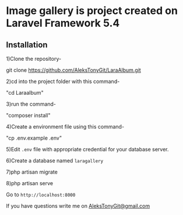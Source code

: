 # Image gallery is project created on Laravel Framework 5.4

## Installation

1)Clone the repository-

git clone https://github.com/AleksTonyGit/LaraAlbum.git


2)cd into the project folder with this command-

"cd Laraalbum"


3)run the command-

"composer install"


4)Create a environment file using this command-

"cp .env.example .env"


5)Edit `.env` file with appropriate credential for your database server.

6)Create a database named `laragallery`


7)php artisan migrate


8)php artisan serve


Go to `http://localhost:8000`

If you have questions write me on AleksTonyGit@gmail.com